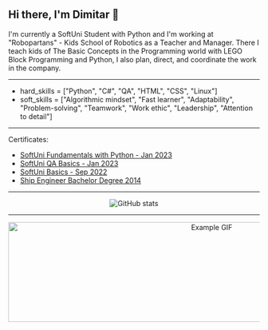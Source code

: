 ## Hi there, I'm Dimitar 👋 

I'm currently a SoftUni Student with Python and I'm working at "Robopartans" - Kids School of Robotics as a Teacher and Manager. There I teach kids of The Basic Concepts in the Programming world with LEGO Block Programming and Python, I also plan, direct, and coordinate the work in the company.  

--- 
- hard_skills = ["Python", "C#", "QA", "HTML", "CSS", "Linux"]
- soft_skills = ["Algorithmic mindset", "Fast learner", "Adaptability", "Problem-solving", "Teamwork", "Work ethic", "Leadership", "Attention to detail"]
---
Certificates:
- [SoftUni Fundamentals with Python - Jan 2023](https://softuni.bg/certificates/details/167209/1ba07492)
- [SoftUni QA Basics - Jan 2023](https://softuni.bg/certificates/details/154598/7dc914b6)
- [SoftUni Basics - Sep 2022](https://softuni.bg/certificates/details/146391/dc338052)
- [Ship Engineer Bachelor Degree 2014](http://www.naval-acad.bg/)
---
<p align="center">
  <img src="https://github-readme-stats.vercel.app/api?username=DimitarTamahkyarov&show_icons=true&theme=highcontrast" alt="GitHub stats" />
</p>

---
<p align="center"><img src="https://media.giphy.com/media/AOSwwqVjNZlDO/giphy.gif" alt="Example GIF" width="800" height="200"></p>

